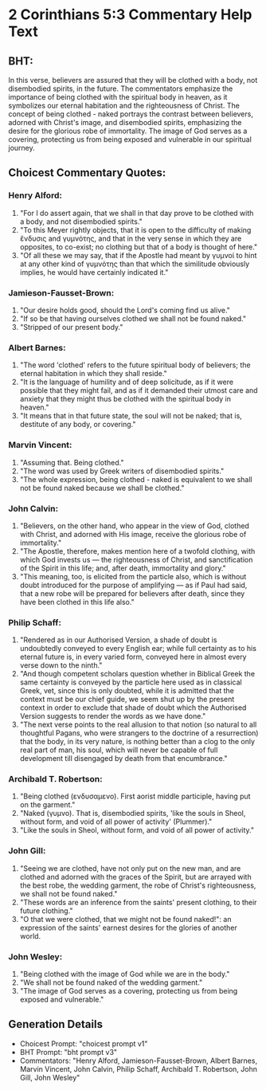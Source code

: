 # 2 Corinthians 5:3 Commentary Help Text

## BHT:
In this verse, believers are assured that they will be clothed with a body, not disembodied spirits, in the future. The commentators emphasize the importance of being clothed with the spiritual body in heaven, as it symbolizes our eternal habitation and the righteousness of Christ. The concept of being clothed - naked portrays the contrast between believers, adorned with Christ's image, and disembodied spirits, emphasizing the desire for the glorious robe of immortality. The image of God serves as a covering, protecting us from being exposed and vulnerable in our spiritual journey.

## Choicest Commentary Quotes:
### Henry Alford:
1. "For I do assert again, that we shall in that day prove to be clothed with a body, and not disembodied spirits."
2. "To this Meyer rightly objects, that it is open to the difficulty of making ἔνδυσις and γυμνότης, and that in the very sense in which they are opposites, to co-exist; no clothing but that of a body is thought of here."
3. "Of all these we may say, that if the Apostle had meant by γυμνοί to hint at any other kind of γυμνότης than that which the similitude obviously implies, he would have certainly indicated it."

### Jamieson-Fausset-Brown:
1. "Our desire holds good, should the Lord's coming find us alive."
2. "If so be that having ourselves clothed we shall not be found naked."
3. "Stripped of our present body."

### Albert Barnes:
1. "The word 'clothed' refers to the future spiritual body of believers; the eternal habitation in which they shall reside."
2. "It is the language of humility and of deep solicitude, as if it were possible that they might fail, and as if it demanded their utmost care and anxiety that they might thus be clothed with the spiritual body in heaven."
3. "It means that in that future state, the soul will not be naked; that is, destitute of any body, or covering."

### Marvin Vincent:
1. "Assuming that. Being clothed." 
2. "The word was used by Greek writers of disembodied spirits." 
3. "The whole expression, being clothed - naked is equivalent to we shall not be found naked because we shall be clothed."

### John Calvin:
1. "Believers, on the other hand, who appear in the view of God, clothed with Christ, and adorned with His image, receive the glorious robe of immortality."
2. "The Apostle, therefore, makes mention here of a twofold clothing, with which God invests us — the righteousness of Christ, and sanctification of the Spirit in this life; and, after death, immortality and glory."
3. "This meaning, too, is elicited from the particle also, which is without doubt introduced for the purpose of amplifying — as if Paul had said, that a new robe will be prepared for believers after death, since they have been clothed in this life also."

### Philip Schaff:
1. "Rendered as in our Authorised Version, a shade of doubt is undoubtedly conveyed to every English ear; while full certainty as to his eternal future is, in every varied form, conveyed here in almost every verse down to the ninth."
2. "And though competent scholars question whether in Biblical Greek the same certainty is conveyed by the particle here used as in classical Greek, vet, since this is only doubted, while it is admitted that the context must be our chief guide, we seem shut up by the present context in order to exclude that shade of doubt which the Authorised Version suggests to render the words as we have done."
3. "The next verse points to the real allusion to that notion (so natural to all thoughtful Pagans, who were strangers to the doctrine of a resurrection) that the body, in its very nature, is nothing better than a clog to the only real part of man, his soul, which will never be capable of full development till disengaged by death from that encumbrance."

### Archibald T. Robertson:
1. "Being clothed (ενδυσαμενο). First aorist middle participle, having put on the garment."
2. "Naked (γυμνο). That is, disembodied spirits, 'like the souls in Sheol, without form, and void of all power of activity' (Plummer)."
3. "Like the souls in Sheol, without form, and void of all power of activity."

### John Gill:
1. "Seeing we are clothed, have not only put on the new man, and are clothed and adorned with the graces of the Spirit, but are arrayed with the best robe, the wedding garment, the robe of Christ's righteousness, we shall not be found naked."
2. "These words are an inference from the saints' present clothing, to their future clothing."
3. "O that we were clothed, that we might not be found naked!": an expression of the saints' earnest desires for the glories of another world.

### John Wesley:
1. "Being clothed with the image of God while we are in the body."
2. "We shall not be found naked of the wedding garment."
3. "The image of God serves as a covering, protecting us from being exposed and vulnerable."


## Generation Details
- Choicest Prompt: "choicest prompt v1"
- BHT Prompt: "bht prompt v3"
- Commentators: "Henry Alford, Jamieson-Fausset-Brown, Albert Barnes, Marvin Vincent, John Calvin, Philip Schaff, Archibald T. Robertson, John Gill, John Wesley"
